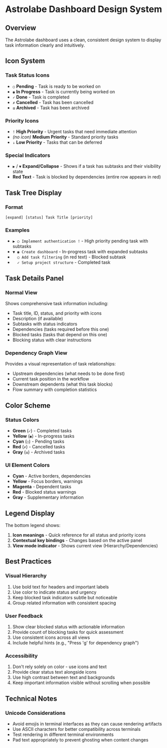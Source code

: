 # Astrolabe Dashboard Design System

## Overview
The Astrolabe dashboard uses a clean, consistent design system to display task information clearly and intuitively.

## Icon System

### Task Status Icons
- `○` **Pending** - Task is ready to be worked on
- `◉` **In Progress** - Task is currently being worked on
- `✓` **Done** - Task is completed
- `✗` **Cancelled** - Task has been cancelled
- `⧈` **Archived** - Task has been archived

### Priority Icons
- `!` **High Priority** - Urgent tasks that need immediate attention
- *(no icon)* **Medium Priority** - Standard priority tasks
- `↓` **Low Priority** - Tasks that can be deferred

### Special Indicators
- `▶` / `▼` **Expand/Collapse** - Shows if a task has subtasks and their visibility state
- **Red Text** - Task is blocked by dependencies (entire row appears in red)

## Task Tree Display

### Format
```
[expand] [status] Task Title [priority]
```

### Examples
- `▶ ○ Implement authentication !` - High priority pending task with subtasks
- `▼ ◉ Create dashboard` - In-progress task with expanded subtasks
- `  ○ Add task filtering` (in red text) - Blocked subtask
- `  ✓ Setup project structure` - Completed task

## Task Details Panel

### Normal View
Shows comprehensive task information including:
- Task title, ID, status, and priority with icons
- Description (if available)
- Subtasks with status indicators
- Dependencies (tasks required before this one)
- Blocked tasks (tasks that depend on this one)
- Blocking status with clear instructions

### Dependency Graph View
Provides a visual representation of task relationships:
- Upstream dependencies (what needs to be done first)
- Current task position in the workflow
- Downstream dependents (what this task blocks)
- Flow summary with completion statistics

## Color Scheme

### Status Colors
- **Green** (`✓`) - Completed tasks
- **Yellow** (`◉`) - In-progress tasks
- **Cyan** (`○`) - Pending tasks
- **Red** (`✗`) - Cancelled tasks
- **Gray** (`⧈`) - Archived tasks

### UI Element Colors
- **Cyan** - Active borders, dependencies
- **Yellow** - Focus borders, warnings
- **Magenta** - Dependent tasks
- **Red** - Blocked status warnings
- **Gray** - Supplementary information

## Legend Display
The bottom legend shows:
1. **Icon meanings** - Quick reference for all status and priority icons
2. **Contextual key bindings** - Changes based on the active panel
3. **View mode indicator** - Shows current view (Hierarchy/Dependencies)

## Best Practices

### Visual Hierarchy
1. Use bold text for headers and important labels
2. Use color to indicate status and urgency
3. Keep blocked task indicators subtle but noticeable
4. Group related information with consistent spacing

### User Feedback
1. Show clear blocked status with actionable information
2. Provide count of blocking tasks for quick assessment
3. Use consistent icons across all views
4. Include helpful hints (e.g., "Press 'g' for dependency graph")

### Accessibility
1. Don't rely solely on color - use icons and text
2. Provide clear status text alongside icons
3. Use high contrast between text and backgrounds
4. Keep important information visible without scrolling when possible

## Technical Notes

### Unicode Considerations
- Avoid emojis in terminal interfaces as they can cause rendering artifacts
- Use ASCII characters for better compatibility across terminals
- Test rendering in different terminal environments
- Pad text appropriately to prevent ghosting when content changes 